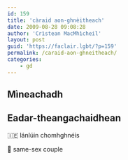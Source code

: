 ```yaml
---
id: 159
title: 'càraid aon-ghnèitheach'
date: 2009-08-28 09:08:28
author: 'Crìstean MacMhìcheil'
layout: post
guid: 'https://faclair.lgbt/?p=159'
permalink: /caraid-aon-ghneitheach/
categories:
    - gd
---
```


## Mìneachadh

## Eadar-theangachaidhean

&#x1f1ee;&#x1f1ea; lánlúin chomhghnéis

&#x1f3f4;&#xe0067;&#xe0062;&#xe0065;&#xe006e;&#xe0067;&#xe007f; same-sex couple
